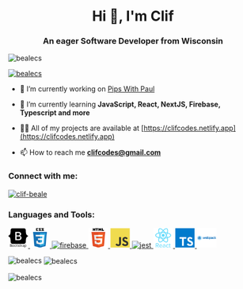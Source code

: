 <h1 align="center">Hi 👋, I'm Clif</h1>
<h3 align="center">An eager Software Developer from Wisconsin</h3>

<p align="left"> <img src="https://komarev.com/ghpvc/?username=bealecs&label=Profile%20views&color=0e75b6&style=flat" alt="bealecs" /> </p>

<p align="left"> <a href="https://github.com/ryo-ma/github-profile-trophy"><img src="https://github-profile-trophy.vercel.app/?username=bealecs" alt="bealecs" /></a> </p>

- 🔭 I’m currently working on [Pips With Paul](https://github.com/bealecs/pipswithpaul)

- 🌱 I’m currently learning **JavaScript, React, NextJS, Firebase, Typescript and more**

- 👨‍💻 All of my projects are available at [https://clifcodes.netlify.app](https://clifcodes.netlify.app)

- 📫 How to reach me **clifcodes@gmail.com**

<h3 align="left">Connect with me:</h3>
<p align="left">
<a href="https://linkedin.com/in/clif-beale" target="blank"><img align="center" src="https://raw.githubusercontent.com/rahuldkjain/github-profile-readme-generator/master/src/images/icons/Social/linked-in-alt.svg" alt="clif-beale" height="30" width="40" /></a>
</p>

<h3 align="left">Languages and Tools:</h3>
<p align="left"> <a href="https://getbootstrap.com" target="_blank" rel="noreferrer"> <img src="https://raw.githubusercontent.com/devicons/devicon/master/icons/bootstrap/bootstrap-plain-wordmark.svg" alt="bootstrap" width="40" height="40"/> </a> <a href="https://www.w3schools.com/css/" target="_blank" rel="noreferrer"> <img src="https://raw.githubusercontent.com/devicons/devicon/master/icons/css3/css3-original-wordmark.svg" alt="css3" width="40" height="40"/> </a> <a href="https://firebase.google.com/" target="_blank" rel="noreferrer"> <img src="https://www.vectorlogo.zone/logos/firebase/firebase-icon.svg" alt="firebase" width="40" height="40"/> </a> <a href="https://www.w3.org/html/" target="_blank" rel="noreferrer"> <img src="https://raw.githubusercontent.com/devicons/devicon/master/icons/html5/html5-original-wordmark.svg" alt="html5" width="40" height="40"/> </a> <a href="https://developer.mozilla.org/en-US/docs/Web/JavaScript" target="_blank" rel="noreferrer"> <img src="https://raw.githubusercontent.com/devicons/devicon/master/icons/javascript/javascript-original.svg" alt="javascript" width="40" height="40"/> </a> <a href="https://jestjs.io" target="_blank" rel="noreferrer"> <img src="https://www.vectorlogo.zone/logos/jestjsio/jestjsio-icon.svg" alt="jest" width="40" height="40"/> </a> <a href="https://reactjs.org/" target="_blank" rel="noreferrer"> <img src="https://raw.githubusercontent.com/devicons/devicon/master/icons/react/react-original-wordmark.svg" alt="react" width="40" height="40"/> </a> <a href="https://www.typescriptlang.org/" target="_blank" rel="noreferrer"> <img src="https://raw.githubusercontent.com/devicons/devicon/master/icons/typescript/typescript-original.svg" alt="typescript" width="40" height="40"/> </a> <a href="https://webpack.js.org" target="_blank" rel="noreferrer"> <img src="https://raw.githubusercontent.com/devicons/devicon/d00d0969292a6569d45b06d3f350f463a0107b0d/icons/webpack/webpack-original-wordmark.svg" alt="webpack" width="40" height="40"/> </a> </p>

<p><img align="left" src="https://github-readme-stats.vercel.app/api/top-langs?username=bealecs&show_icons=true&locale=en&layout=compact" alt="bealecs" /></p>

<p>&nbsp;<img align="center" src="https://github-readme-stats.vercel.app/api?username=bealecs&show_icons=true&locale=en" alt="bealecs" /></p>

<p><img align="center" src="https://github-readme-streak-stats.herokuapp.com/?user=bealecs&" alt="bealecs" /></p>
